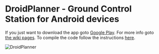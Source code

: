 DroidPlanner - Ground Control Station for Android devices
==========
If you just want to download the app goto [Google Play](https://play.google.com/store/apps/details?id=com.droidplanner).
For more info goto [the wiki pages](https://github.com/arthurbenemann/droidplanner/wiki).
To compile the code follow the instructions [here](https://github.com/arthurbenemann/droidplanner/wiki/Build-Setup).

![DroidPlanner](https://lh5.ggpht.com/Ax5Kgyg91pwJ1QpG1eFpwhwv9nt2Wsw_sRwBE_J7uY6UusNdC1GvFdyGS831IQy2Lmg)


